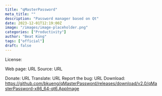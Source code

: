 ```yaml
---
title: "qMasterPassword"
meta_title: ""
description: "Password manager based on Qt"
date: 2023-12-01T12:19:00Z
image: "/images/image-placeholder.png"
categories: ["Productivity"]
author: "Beat Küng"
tags: ["official"]
draft: false
---
```


License:

Web page: URL
Source: URL

Donate: URL
Translate: URL
Report the bug: URL
Download: https://github.com/bkueng/qMasterPassword/releases/download/v2.0/qMasterPassword-x86_64-qt6.AppImage
